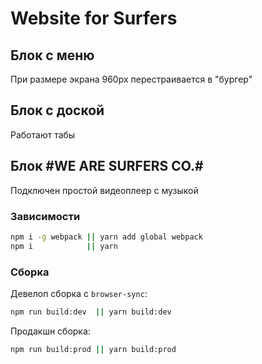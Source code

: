 # Website for Surfers

## Блок с меню

При размере экрана 960px перестраивается в "бургер"

## Блок с доской

Работают табы

## Блок #WE ARE SURFERS CO.#

Подключен простой видеоплеер с музыкой



### Зависимости
```bash
npm i -g webpack || yarn add global webpack
npm i			 || yarn
```

### Сборка
Девелоп сборка c `browser-sync`:
```bash
npm run build:dev  || yarn build:dev
```
Продакшн сборка:
```bash
npm run build:prod || yarn build:prod
```